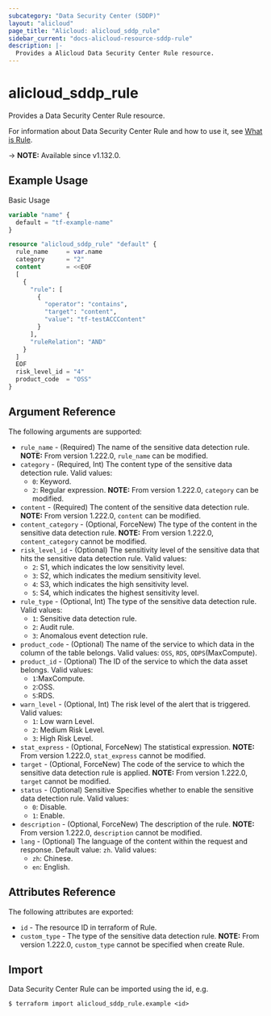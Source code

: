 ```yaml
---
subcategory: "Data Security Center (SDDP)"
layout: "alicloud"
page_title: "Alicloud: alicloud_sddp_rule"
sidebar_current: "docs-alicloud-resource-sddp-rule"
description: |-
  Provides a Alicloud Data Security Center Rule resource.
---
```


# alicloud_sddp_rule

Provides a Data Security Center Rule resource.

For information about Data Security Center Rule and how to use it, see [What is Rule](https://www.alibabacloud.com/help/en/data-security-center/latest/api-sddp-2019-01-03-createrule).

-> **NOTE:** Available since v1.132.0.

## Example Usage

Basic Usage

```terraform
variable "name" {
  default = "tf-example-name"
}

resource "alicloud_sddp_rule" "default" {
  rule_name     = var.name
  category      = "2"
  content       = <<EOF
  [
    {
      "rule": [
        {
          "operator": "contains",
          "target": "content",
          "value": "tf-testACCContent"
        }
      ],
      "ruleRelation": "AND"
    }
  ]
  EOF
  risk_level_id = "4"
  product_code  = "OSS"
}
```

## Argument Reference

The following arguments are supported:

* `rule_name` - (Required) The name of the sensitive data detection rule. **NOTE:** From version 1.222.0, `rule_name` can be modified.
* `category` - (Required, Int) The content type of the sensitive data detection rule. Valid values:
  - `0`: Keyword.
  - `2`: Regular expression.
**NOTE:** From version 1.222.0, `category` can be modified.
* `content` - (Required) The content of the sensitive data detection rule. **NOTE:** From version 1.222.0, `content` can be modified.
* `content_category` - (Optional, ForceNew) The type of the content in the sensitive data detection rule. **NOTE:** From version 1.222.0, `content_category` cannot be modified.
* `risk_level_id` - (Optional) The sensitivity level of the sensitive data that hits the sensitive data detection rule. Valid values:
  - `2`: S1, which indicates the low sensitivity level.
  - `3`: S2, which indicates the medium sensitivity level.
  - `4`: S3, which indicates the high sensitivity level.
  - `5`: S4, which indicates the highest sensitivity level.
* `rule_type` - (Optional, Int) The type of the sensitive data detection rule. Valid values:
  - `1`: Sensitive data detection rule.
  - `2`: Audit rule.
  - `3`: Anomalous event detection rule.
* `product_code` - (Optional) The name of the service to which data in the column of the table belongs. Valid values: `OSS`, `RDS`, `ODPS`(MaxCompute).
* `product_id` - (Optional) The ID of the service to which the data asset belongs. Valid values:
  - `1`:MaxCompute.
  - `2`:OSS.
  - `5`:RDS.
* `warn_level` - (Optional, Int) The risk level of the alert that is triggered. Valid values:
  - `1`: Low warn Level.
  - `2`: Medium Risk Level.
  - `3`: High Risk Level.
* `stat_express` - (Optional, ForceNew) The statistical expression. **NOTE:** From version 1.222.0, `stat_express` cannot be modified.
* `target` - (Optional, ForceNew) The code of the service to which the sensitive data detection rule is applied. **NOTE:** From version 1.222.0, `target` cannot be modified.
* `status` - (Optional) Sensitive Specifies whether to enable the sensitive data detection rule. Valid values:
  - `0`: Disable.
  - `1`: Enable.
* `description` - (Optional, ForceNew) The description of the rule. **NOTE:** From version 1.222.0, `description` cannot be modified.
* `lang` - (Optional) The language of the content within the request and response. Default value: `zh`. Valid values:
  - `zh`: Chinese.
  - `en`: English.

## Attributes Reference

The following attributes are exported:

* `id` - The resource ID in terraform of Rule.
* `custom_type` - The type of the sensitive data detection rule. **NOTE:** From version 1.222.0, `custom_type` cannot be specified when create Rule.

## Import

Data Security Center Rule can be imported using the id, e.g.

```shell
$ terraform import alicloud_sddp_rule.example <id>
```
